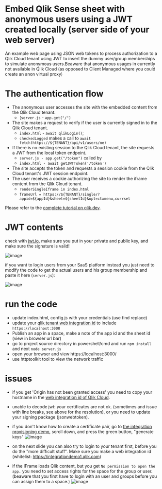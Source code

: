 # Embed Qlik Sense sheet with anonymous users using a JWT created locally (server side of your web server)

An example web page using JSON web tokens to process authorization to a Qlik Cloud tenant using JWT to insert the dummy user/group memberships to simulate anonymous users.Beaware that anonymous usages in currently not available in Qlik Cloud (as opposed to Client Managed where you could create an anon virtual proxy)

# The authentication flow

- The anonymous user accesses the site with the embedded content from the Qlik Cloud tenant. 
    - (`server.js` - `app.get("/")`
- The site makes a request to verify if the user is currently signed in to the Qlik Cloud tenant.
    - `index.html` - `await qlikLogin()`;
    - `checkedLogged` makes a call to `await fetch(https://${TENANT}/api/v1/users/me)`
- If there is no existing session to the Qlik Cloud tenant, the site requests a JWT from the local token endpoint.
    - `server.js - app.get("/token")` called by
    - `index.html - await getJWTToken('/token')`
- The site accepts the token and requests a session cookie from the Qlik Cloud tenant's JWT session endpoint.    
- The user receives a cookie authorizing the site to render the iframe content from the Qlik Cloud tenant.
    - `renderSingleIframe in index.html`
    - `frameUrl = https://${TENANT}/single/?appid=${appId}&sheet=${sheetId}&opt=ctxmenu,currsel`

Please refer to the [complete tutorial on qlik.dev](https://qlik.dev/tutorials/embed-content-using-iframes-and-anonymous-access).

# JWT contents

check with [jwt.io](jwt.io), make sure you put in your private and public key, and make sure the signature is valid!

![image](https://user-images.githubusercontent.com/12411165/211025134-f46f77ad-46d3-451d-ba4c-8edb3f46216c.png)

if you want to login users from your SaaS platform instead you just need to modify the code to get the actual users and his group membership and paste it here (`server.js`):

![image](https://user-images.githubusercontent.com/12411165/213189940-02177fe1-106f-4761-92aa-cf62ffd4f544.png)




# run the code
- update index.html, config.js with your credentials (use find replace)
- update your [qlik tenant web integration id](https://help.qlik.com/en-US/cloud-services/Subsystems/Hub/Content/Sense_Hub/Admin/mc-adminster-web-integrations.htm) to include `https://localhost:3000`
- Publish an app in a space, make a note of the app id and the sheet id (view in browser url bar)
- go to project source directory in powershell/cmd and run `npm install` and next  `node server.js`
- open your browser and view https://localhost:3000/
- use httptoolkit tool to view the network traffic


# issues
- if you get 'Origin has not been granted access' you need to copy your hostname in the [web integration id of Qlik Cloud](https://help.qlik.com/en-US/cloud-services/Subsystems/Hub/Content/Sense_Hub/Admin/mc-adminster-web-integrations.htm). 
- unable to decode jwt: your certificates are not ok. (sometimes and issue with line breaks, see above for the resolution), or you need to update your signing package (jsonwebtoken). 
- if you don't know how to create a certificate pair, go to [the integration provisioning demo](https://integration.qlik.com/?selection=WFamgeSCsaWk3B4ws), scroll down, and press the green button, "generate keys" ![image](https://user-images.githubusercontent.com/12411165/213187436-f5eaa69c-586b-4714-9d49-479bab1b2c54.png)

- on the next slide you can also try to login to your tenant first, before you do the "more difficult stuff". Make sure you make a web integration id (whitelist: https://integrationdemo1.qlik.com)
- if the IFrame loads Qlik content, but you get `No permission to open the app.` you need to set access rights for the space for the group or user. (beaware that you first have to login with an user and groups before you can assign them to a space.)
![image](https://user-images.githubusercontent.com/12411165/213187239-4557c872-ce0c-4e03-b542-a6fb4a73b3a9.png)

